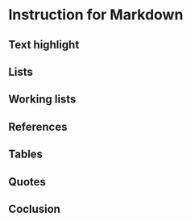 # Instruction for Markdown

## Text highlight

## Lists

## Working lists

## References

## Tables

## Quotes

## Coclusion